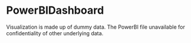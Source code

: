 # PowerBIDashboard
Visualization is made up of dummy data. The PowerBI file unavailable for confidentiality of other underlying data. 
